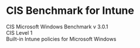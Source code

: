 # CIS Benchmark for Intune
CIS Microsoft Windows Benchmark v 3.0.1<br>
CIS Level 1<br>
Built-in Intune policies for Microsoft Windows
